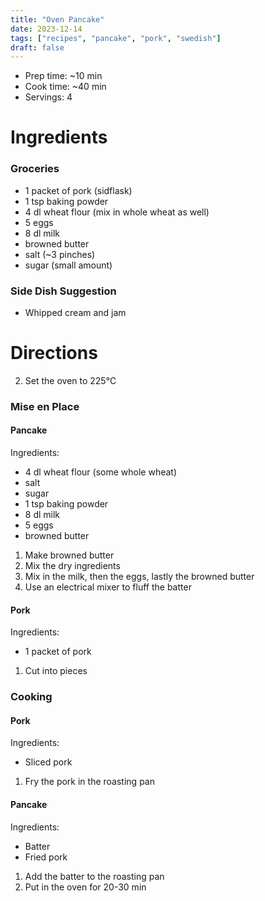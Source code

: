 ```yaml
---
title: "Oven Pancake"
date: 2023-12-14
tags: ["recipes", "pancake", "pork", "swedish"]
draft: false
---
```


- Prep time: ~10 min
- Cook time: ~40 min
- Servings: 4

# Ingredients

### Groceries

- 1 packet of pork (sidflask)
- 1 tsp baking powder
- 4 dl wheat flour (mix in whole wheat as well)
- 5 eggs
- 8 dl milk
- browned butter
- salt (~3 pinches)
- sugar (small amount)

### Side Dish Suggestion

- Whipped cream and jam

# Directions

2. Set the oven to 225°C

### Mise en Place

#### Pancake

Ingredients:

- 4 dl wheat flour (some whole wheat)
- salt
- sugar
- 1 tsp baking powder
- 8 dl milk
- 5 eggs
- browned butter

1. Make browned butter
2. Mix the dry ingredients
3. Mix in the milk, then the eggs, lastly the browned butter
4. Use an electrical mixer to fluff the batter

#### Pork

Ingredients:
- 1 packet of pork

1. Cut into pieces

### Cooking

#### Pork

Ingredients:
- Sliced pork

1. Fry the pork in the roasting pan

#### Pancake

Ingredients:
- Batter
- Fried pork

1. Add the batter to the roasting pan
2. Put in the oven for 20-30 min
